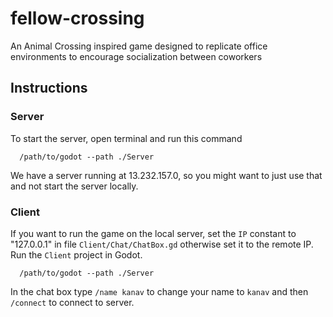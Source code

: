 # fellow-crossing
An Animal Crossing inspired game designed to replicate office environments to encourage socialization between coworkers

## Instructions

### Server
To start the server, open terminal and run this command

```
  /path/to/godot --path ./Server
```

We have a server running at 13.232.157.0, so you might want to just use that and not start the server locally.

### Client

If you want to run the game on the local server, set the `IP` constant to "127.0.0.1" in file `Client/Chat/ChatBox.gd` otherwise set it to the remote IP. Run the `Client` project in Godot.


```
  /path/to/godot --path ./Server
```

In the chat box type `/name kanav` to change your name to `kanav` and then `/connect` to connect to server.

